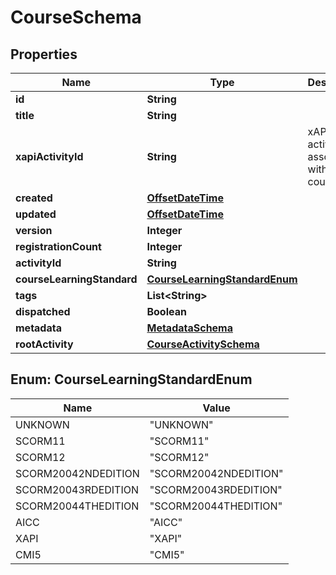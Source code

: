 
# CourseSchema

## Properties
Name | Type | Description | Notes
------------ | ------------- | ------------- | -------------
**id** | **String** |  |  [optional]
**title** | **String** |  |  [optional]
**xapiActivityId** | **String** | xAPI activity id associated with this course |  [optional]
**created** | [**OffsetDateTime**](OffsetDateTime.md) |  |  [optional]
**updated** | [**OffsetDateTime**](OffsetDateTime.md) |  |  [optional]
**version** | **Integer** |  |  [optional]
**registrationCount** | **Integer** |  |  [optional]
**activityId** | **String** |  |  [optional]
**courseLearningStandard** | [**CourseLearningStandardEnum**](#CourseLearningStandardEnum) |  |  [optional]
**tags** | **List&lt;String&gt;** |  |  [optional]
**dispatched** | **Boolean** |  |  [optional]
**metadata** | [**MetadataSchema**](MetadataSchema.md) |  |  [optional]
**rootActivity** | [**CourseActivitySchema**](CourseActivitySchema.md) |  |  [optional]


<a name="CourseLearningStandardEnum"></a>
## Enum: CourseLearningStandardEnum
Name | Value
---- | -----
UNKNOWN | &quot;UNKNOWN&quot;
SCORM11 | &quot;SCORM11&quot;
SCORM12 | &quot;SCORM12&quot;
SCORM20042NDEDITION | &quot;SCORM20042NDEDITION&quot;
SCORM20043RDEDITION | &quot;SCORM20043RDEDITION&quot;
SCORM20044THEDITION | &quot;SCORM20044THEDITION&quot;
AICC | &quot;AICC&quot;
XAPI | &quot;XAPI&quot;
CMI5 | &quot;CMI5&quot;



